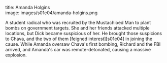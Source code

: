 title: Amanda Holgins  
image: images/s01e04/amanda-holgins.png  

A student radical who was recruited by the Mustachioed Man to plant bombs on government targets. She and her friends attacked multiple locations, but Dick became suspicious of her. He brought those suspicions to Chava, and the two of them [feigned interest][s01e04] in joining the cause. While Amanda oversaw Chava's first bombing, Richard and the FBI arrived, and Amanda's car was remote-detonated, causing a massive explosion.
